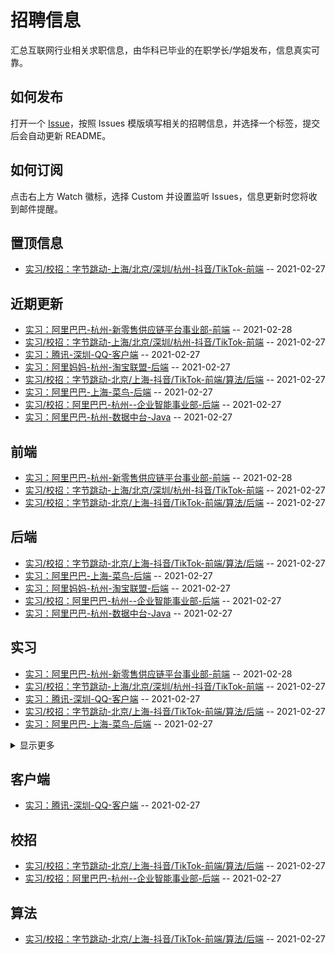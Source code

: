 
# 招聘信息  
汇总互联网行业相关求职信息，由华科已毕业的在职学长/学姐发布，信息真实可靠。

## 如何发布

打开一个 [Issue](https://github.com/HUSTLab/job/issues/new?assignees=&labels=&template=------.md&title=%E6%A0%87%E9%A2%98%E6%A8%A1%E7%89%88%EF%BC%9A%E9%98%BF%E9%87%8C%E5%B7%B4%E5%B7%B4-%E5%89%8D%E5%90%8E%E7%AB%AF-%E6%9D%AD%E5%B7%9E-%E5%85%B6%E4%BB%96%E4%BF%A1%E6%81%AF)，按照 Issues 模版填写相关的招聘信息，并选择一个标签，提交后会自动更新 README。

## 如何订阅
点击右上方 Watch 徽标，选择 Custom 并设置监听 Issues，信息更新时您将收到邮件提醒。

  
## 置顶信息
- [实习/校招：字节跳动-上海/北京/深圳/杭州-抖音/TikTok-前端](https://github.com/HUSTLab/job/issues/7) -- 2021-02-27

## 近期更新
- [实习：阿里巴巴-杭州-新零售供应链平台事业部-前端](https://github.com/HUSTLab/job/issues/8) -- 2021-02-28
- [实习/校招：字节跳动-上海/北京/深圳/杭州-抖音/TikTok-前端](https://github.com/HUSTLab/job/issues/7) -- 2021-02-27
- [实习：腾讯-深圳-QQ-客户端](https://github.com/HUSTLab/job/issues/6) -- 2021-02-27
- [实习：阿里妈妈-杭州-淘宝联盟-后端](https://github.com/HUSTLab/job/issues/3) -- 2021-02-27
- [实习/校招：字节跳动-北京/上海-抖音/TikTok-前端/算法/后端](https://github.com/HUSTLab/job/issues/5) -- 2021-02-27
- [实习：阿里巴巴-上海-菜鸟-后端](https://github.com/HUSTLab/job/issues/4) -- 2021-02-27
- [实习/校招：阿里巴巴-杭州--企业智能事业部-后端](https://github.com/HUSTLab/job/issues/2) -- 2021-02-27
- [实习：阿里巴巴-杭州-数据中台-Java](https://github.com/HUSTLab/job/issues/1) -- 2021-02-27
## 前端
- [实习：阿里巴巴-杭州-新零售供应链平台事业部-前端](https://github.com/HUSTLab/job/issues/8) -- 2021-02-28
- [实习/校招：字节跳动-上海/北京/深圳/杭州-抖音/TikTok-前端](https://github.com/HUSTLab/job/issues/7) -- 2021-02-27
- [实习/校招：字节跳动-北京/上海-抖音/TikTok-前端/算法/后端](https://github.com/HUSTLab/job/issues/5) -- 2021-02-27
## 后端
- [实习/校招：字节跳动-北京/上海-抖音/TikTok-前端/算法/后端](https://github.com/HUSTLab/job/issues/5) -- 2021-02-27
- [实习：阿里巴巴-上海-菜鸟-后端](https://github.com/HUSTLab/job/issues/4) -- 2021-02-27
- [实习：阿里妈妈-杭州-淘宝联盟-后端](https://github.com/HUSTLab/job/issues/3) -- 2021-02-27
- [实习/校招：阿里巴巴-杭州--企业智能事业部-后端](https://github.com/HUSTLab/job/issues/2) -- 2021-02-27
- [实习：阿里巴巴-杭州-数据中台-Java](https://github.com/HUSTLab/job/issues/1) -- 2021-02-27
## 实习
- [实习：阿里巴巴-杭州-新零售供应链平台事业部-前端](https://github.com/HUSTLab/job/issues/8) -- 2021-02-28
- [实习/校招：字节跳动-上海/北京/深圳/杭州-抖音/TikTok-前端](https://github.com/HUSTLab/job/issues/7) -- 2021-02-27
- [实习：腾讯-深圳-QQ-客户端](https://github.com/HUSTLab/job/issues/6) -- 2021-02-27
- [实习/校招：字节跳动-北京/上海-抖音/TikTok-前端/算法/后端](https://github.com/HUSTLab/job/issues/5) -- 2021-02-27
- [实习：阿里巴巴-上海-菜鸟-后端](https://github.com/HUSTLab/job/issues/4) -- 2021-02-27
<details><summary>显示更多</summary>

- [实习：阿里妈妈-杭州-淘宝联盟-后端](https://github.com/HUSTLab/job/issues/3) -- 2021-02-27
- [实习/校招：阿里巴巴-杭州--企业智能事业部-后端](https://github.com/HUSTLab/job/issues/2) -- 2021-02-27
- [实习：阿里巴巴-杭州-数据中台-Java](https://github.com/HUSTLab/job/issues/1) -- 2021-02-27
</details>

## 客户端
- [实习：腾讯-深圳-QQ-客户端](https://github.com/HUSTLab/job/issues/6) -- 2021-02-27
## 校招
- [实习/校招：字节跳动-北京/上海-抖音/TikTok-前端/算法/后端](https://github.com/HUSTLab/job/issues/5) -- 2021-02-27
- [实习/校招：阿里巴巴-杭州--企业智能事业部-后端](https://github.com/HUSTLab/job/issues/2) -- 2021-02-27
## 算法
- [实习/校招：字节跳动-北京/上海-抖音/TikTok-前端/算法/后端](https://github.com/HUSTLab/job/issues/5) -- 2021-02-27
